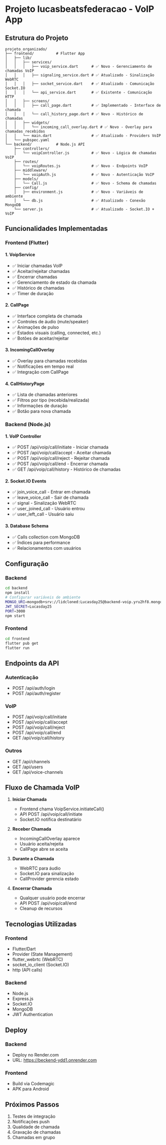 # Projeto lucasbeatsfederacao - VoIP App

## Estrutura do Projeto

```
projeto_organizado/
├── frontend/          # Flutter App
│   ├── lib/
│   │   ├── services/
│   │   │   ├── voip_service.dart      # ✅ Novo - Gerenciamento de chamadas VoIP
│   │   │   ├── signaling_service.dart # ✅ Atualizado - Sinalização WebRTC
│   │   │   ├── socket_service.dart    # ✅ Atualizado - Comunicação Socket.IO
│   │   │   └── api_service.dart       # ✅ Existente - Comunicação HTTP
│   │   ├── screens/
│   │   │   ├── call_page.dart         # ✅ Implementado - Interface de chamada
│   │   │   └── call_history_page.dart # ✅ Novo - Histórico de chamadas
│   │   ├── widgets/
│   │   │   └── incoming_call_overlay.dart # ✅ Novo - Overlay para chamadas recebidas
│   │   └── main.dart                  # ✅ Atualizado - Providers VoIP
│   └── pubspec.yaml
└── backend/           # Node.js API
    ├── controllers/
    │   └── voipController.js          # ✅ Novo - Lógica de chamadas VoIP
    ├── routes/
    │   └── voipRoutes.js              # ✅ Novo - Endpoints VoIP
    ├── middleware/
    │   └── voipAuth.js                # ✅ Novo - Autenticação VoIP
    ├── models/
    │   └── Call.js                    # ✅ Novo - Schema de chamadas
    ├── config/
    │   ├── environment.js             # ✅ Novo - Variáveis de ambiente
    │   └── db.js                      # ✅ Atualizado - Conexão MongoDB
    └── server.js                      # ✅ Atualizado - Socket.IO + VoIP
```

## Funcionalidades Implementadas

### Frontend (Flutter)

#### 1. VoipService
- ✅ Iniciar chamadas VoIP
- ✅ Aceitar/rejeitar chamadas
- ✅ Encerrar chamadas
- ✅ Gerenciamento de estado da chamada
- ✅ Histórico de chamadas
- ✅ Timer de duração

#### 2. CallPage
- ✅ Interface completa de chamada
- ✅ Controles de áudio (mute/speaker)
- ✅ Animações de pulso
- ✅ Estados visuais (calling, connected, etc.)
- ✅ Botões de aceitar/rejeitar

#### 3. IncomingCallOverlay
- ✅ Overlay para chamadas recebidas
- ✅ Notificações em tempo real
- ✅ Integração com CallPage

#### 4. CallHistoryPage
- ✅ Lista de chamadas anteriores
- ✅ Filtros por tipo (recebida/realizada)
- ✅ Informações de duração
- ✅ Botão para nova chamada

### Backend (Node.js)

#### 1. VoIP Controller
- ✅ POST /api/voip/call/initiate - Iniciar chamada
- ✅ POST /api/voip/call/accept - Aceitar chamada
- ✅ POST /api/voip/call/reject - Rejeitar chamada
- ✅ POST /api/voip/call/end - Encerrar chamada
- ✅ GET /api/voip/call/history - Histórico de chamadas

#### 2. Socket.IO Events
- ✅ join_voice_call - Entrar em chamada
- ✅ leave_voice_call - Sair de chamada
- ✅ signal - Sinalização WebRTC
- ✅ user_joined_call - Usuário entrou
- ✅ user_left_call - Usuário saiu

#### 3. Database Schema
- ✅ Calls collection com MongoDB
- ✅ Índices para performance
- ✅ Relacionamentos com usuários

## Configuração

### Backend
```bash
cd backend
npm install
# Configurar variáveis de ambiente
MONGO_URI=mongodb+srv://lidcloned:Lucasday25@backend-voip.yru2hf8.mongodb.net/
JWT_SECRET=Lucasday25
PORT=3000
npm start
```

### Frontend
```bash
cd frontend
flutter pub get
flutter run
```

## Endpoints da API

### Autenticação
- POST /api/auth/login
- POST /api/auth/register

### VoIP
- POST /api/voip/call/initiate
- POST /api/voip/call/accept
- POST /api/voip/call/reject
- POST /api/voip/call/end
- GET /api/voip/call/history

### Outros
- GET /api/channels
- GET /api/users
- GET /api/voice-channels

## Fluxo de Chamada VoIP

1. **Iniciar Chamada**
   - Frontend chama VoipService.initiateCall()
   - API POST /api/voip/call/initiate
   - Socket.IO notifica destinatário

2. **Receber Chamada**
   - IncomingCallOverlay aparece
   - Usuário aceita/rejeita
   - CallPage abre se aceita

3. **Durante a Chamada**
   - WebRTC para áudio
   - Socket.IO para sinalização
   - CallProvider gerencia estado

4. **Encerrar Chamada**
   - Qualquer usuário pode encerrar
   - API POST /api/voip/call/end
   - Cleanup de recursos

## Tecnologias Utilizadas

### Frontend
- Flutter/Dart
- Provider (State Management)
- flutter_webrtc (WebRTC)
- socket_io_client (Socket.IO)
- http (API calls)

### Backend
- Node.js
- Express.js
- Socket.IO
- MongoDB
- JWT Authentication

## Deploy

### Backend
- Deploy no Render.com
- URL: https://beckend-ydd1.onrender.com

### Frontend
- Build via Codemagic
- APK para Android

## Próximos Passos

1. Testes de integração
2. Notificações push
3. Qualidade de chamada
4. Gravação de chamadas
5. Chamadas em grupo

